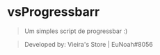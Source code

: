 # vsProgressbarr

> Um simples script de progressbar :) 

> Developed by: Vieira's Store | EuNoah#8056
